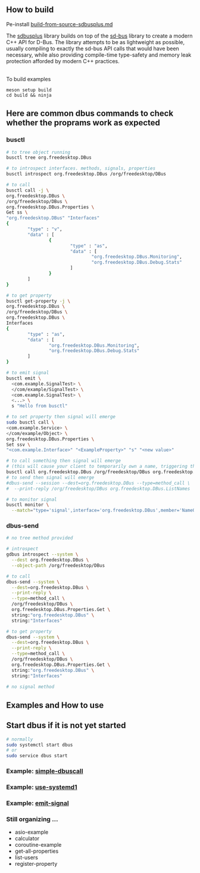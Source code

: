 
## How to build

Pe-install
[build-from-source-sdbusplus.md](build-from-source-sdbusplus.md)

The [sdbusplus] library builds on top of the [sd-bus] library to create a modern C++ API for D-Bus. The library attempts to be as lightweight as possible, usually compiling to exactly the sd-bus API calls that would have been necessary, while also providing compile-time type-safety and memory leak protection afforded by modern C++ practices.

[sdbusplus]: https://github.com/openbmc/sdbusplus
[sd-bus]: http://0pointer.net/blog/the-new-sd-bus-api-of-systemd.html

\
To build examples
```console
meson setup build
cd build && ninja
```


## Here are common dbus commands to check whether the proprams work as expected

### busctl
```bash
# to tree object running
busctl tree org.freedesktop.DBus

# to introspect interfaces. methods, signals, properties
busctl introspect org.freedesktop.DBus /org/freedesktop/DBus

# to call
busctl call -j \
org.freedesktop.DBus \
/org/freedesktop/DBus \
org.freedesktop.DBus.Properties \
Get ss \
"org.freedesktop.DBus" "Interfaces"
{
        "type" : "v",
        "data" : [
                {
                        "type" : "as",
                        "data" : [
                                "org.freedesktop.DBus.Monitoring",
                                "org.freedesktop.DBus.Debug.Stats"
                        ]
                }
        ]
}

# to get property
busctl get-property -j \
org.freedesktop.DBus \
/org/freedesktop/DBus \
org.freedesktop.DBus \
Interfaces
{
        "type" : "as",
        "data" : [
                "org.freedesktop.DBus.Monitoring",
                "org.freedesktop.DBus.Debug.Stats"
        ]
}

# to emit signal
busctl emit \
  <com.example.SignalTest> \
  </com/example/SignalTest> \
  <com.example.SignalTest> \
  <...> \
  s "Hello from busctl"

# to set property then signal will emerge
sudo busctl call \
<com.example.Service> \
</com/example/Object> \
org.freedesktop.DBus.Properties \
Set ssv \
"<com.example.Interface>" "<ExampleProperty>" "s" "<new value>"

# to call something then signal will emerge
# (this will cause your client to temporarily own a name, triggering the signal)
busctl call org.freedesktop.DBus /org/freedesktop/DBus org.freedesktop.DBus ListNames
# to send then signal will emerge
#dbus-send --session --dest=org.freedesktop.DBus --type=method_call \
#  --print-reply /org/freedesktop/DBus org.freedesktop.DBus.ListNames

# to monitor signal
busctl monitor \
  --match="type='signal',interface='org.freedesktop.DBus',member='NameOwnerChanged'"
```

### dbus-send
```bash
# no tree method provided

# introspect
gdbus introspect --system \
  --dest org.freedesktop.DBus \
  --object-path /org/freedesktop/DBus

# to call
dbus-send --system \
  --dest=org.freedesktop.DBus \
  --print-reply \
  --type=method_call \
  /org/freedesktop/DBus \
  org.freedesktop.DBus.Properties.Get \
  string:"org.freedesktop.DBus" \
  string:"Interfaces"

# to get property
dbus-send --system \
  --dest=org.freedesktop.DBus \
  --print-reply \
  --type=method_call \
  /org/freedesktop/DBus \
  org.freedesktop.DBus.Properties.Get \
  string:"org.freedesktop.DBus" \
  string:"Interfaces"

# no signal method
```

## Examples and How to use

## Start dbus if it is not yet started
```bash
# normally
sudo systemctl start dbus
# or
sudo service dbus start
```

### Example: [simple-dbuscall](simple-dbuscall/README.md)

### Example: [use-systemd1](use-systemd1/README.md)

### Example: [emit-signal](emit-signal/README.md)

### Still organizing ...
- asio-example
- calculator
- coroutine-example
- get-all-properties
- list-users
- register-property
